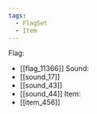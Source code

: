 ```yaml
---
tags:
  - FlagSet
  - Item
---
```

Flag:
- [[flag_11366]]
Sound:
- [[sound_17]]
- [[sound_43]]
- [[sound_44]]
Item:
- [[item_456]]
